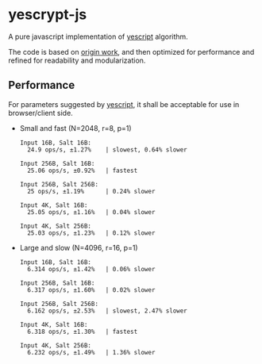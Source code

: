 
yescrypt-js
===========

A pure javascript implementation of [yescript] algorithm.

The code is based on [origin work](https://github.com/defuse/yescrypt),
and then optimized for performance and refined for readability and
modularization.

Performance
-----------

For parameters suggested by [yescript](https://github.com/openwall/yescrypt/blob/main/PARAMETERS), it shall
be acceptable for use in browser/client side.

- Small and fast (N=2048, r=8, p=1)
    ```
    Input 16B, Salt 16B:
      24.9 ops/s, ±1.27%    | slowest, 0.64% slower

    Input 256B, Salt 16B:
      25.06 ops/s, ±0.92%   | fastest

    Input 256B, Salt 256B:
      25 ops/s, ±1.19%      | 0.24% slower

    Input 4K, Salt 16B:
      25.05 ops/s, ±1.16%   | 0.04% slower

    Input 4K, Salt 256B:
      25.03 ops/s, ±1.23%   | 0.12% slower
    ```
- Large and slow (N=4096, r=16, p=1)

    ```
    Input 16B, Salt 16B:
      6.314 ops/s, ±1.42%   | 0.06% slower
      
    Input 256B, Salt 16B:
      6.317 ops/s, ±1.60%   | 0.02% slower
  
    Input 256B, Salt 256B:
      6.162 ops/s, ±2.53%   | slowest, 2.47% slower
  
    Input 4K, Salt 16B:
      6.318 ops/s, ±1.30%   | fastest
  
    Input 4K, Salt 256B:
      6.232 ops/s, ±1.49%   | 1.36% slower
  
    ```

[yescript]: https://www.openwall.com/yescrypt/
